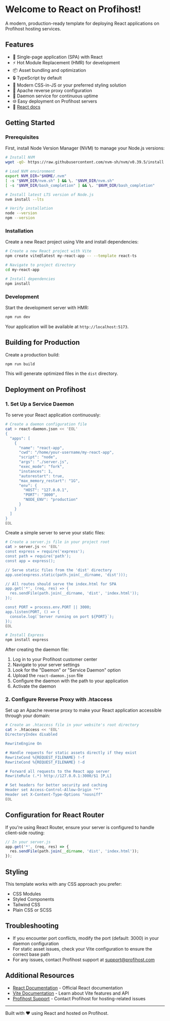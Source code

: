 # Welcome to React on Profihost!

A modern, production-ready template for deploying React applications on Profihost hosting services.

## Features

- 🚀 Single-page application (SPA) with React
- ⚡️ Hot Module Replacement (HMR) for development
- 📦 Asset bundling and optimization
- 🔒 TypeScript by default
- 🎨 Modern CSS-in-JS or your preferred styling solution
- 🔀 Apache reverse proxy configuration
- 🔄 Daemon service for continuous uptime
- 🌐 Easy deployment on Profihost servers
- 📖 [React docs](https://react.dev/)

## Getting Started

### Prerequisites

First, install Node Version Manager (NVM) to manage your Node.js versions:

```bash
# Install NVM
wget -qO- https://raw.githubusercontent.com/nvm-sh/nvm/v0.39.5/install.sh | bash

# Load NVM environment
export NVM_DIR="$HOME/.nvm"
[ -s "$NVM_DIR/nvm.sh" ] && \. "$NVM_DIR/nvm.sh"
[ -s "$NVM_DIR/bash_completion" ] && \. "$NVM_DIR/bash_completion"

# Install latest LTS version of Node.js
nvm install --lts

# Verify installation
node --version
npm --version
```

### Installation

Create a new React project using Vite and install dependencies:

```bash
# Create a new React project with Vite
npm create vite@latest my-react-app -- --template react-ts

# Navigate to project directory
cd my-react-app

# Install dependencies
npm install
```

### Development

Start the development server with HMR:

```bash
npm run dev
```

Your application will be available at `http://localhost:5173`.

## Building for Production

Create a production build:

```bash
npm run build
```

This will generate optimized files in the `dist` directory.

## Deployment on Profihost

### 1. Set Up a Service Daemon

To serve your React application continuously:

```bash
# Create a daemon configuration file
cat > react-daemon.json << 'EOL'
{
  "apps": [
    {
      "name": "react-app",
      "cwd": "/home/your-username/my-react-app",
      "script": "node",
      "args": "./server.js",
      "exec_mode": "fork",
      "instances": 1,
      "autorestart": true,
      "max_memory_restart": "1G",
      "env": {
        "HOST": "127.0.0.1",
        "PORT": "3000",
        "NODE_ENV": "production"
      }
    }
  ]
}
EOL
```

Create a simple server to serve your static files:

```bash
# Create a server.js file in your project root
cat > server.js << 'EOL'
const express = require('express');
const path = require('path');
const app = express();

// Serve static files from the 'dist' directory
app.use(express.static(path.join(__dirname, 'dist')));

// All routes should serve the index.html for SPA
app.get('*', (req, res) => {
  res.sendFile(path.join(__dirname, 'dist', 'index.html'));
});

const PORT = process.env.PORT || 3000;
app.listen(PORT, () => {
  console.log(`Server running on port ${PORT}`);
});
EOL

# Install Express
npm install express
```

After creating the daemon file:

1. Log in to your Profihost customer center
2. Navigate to your server settings
3. Look for the "Daemon" or "Service Daemon" option
4. Upload the `react-daemon.json` file
5. Configure the daemon with the path to your application
6. Activate the daemon

### 2. Configure Reverse Proxy with .htaccess

Set up an Apache reverse proxy to make your React application accessible through your domain:

```bash
# Create an .htaccess file in your website's root directory
cat > .htaccess << 'EOL'
DirectoryIndex disabled

RewriteEngine On

# Handle requests for static assets directly if they exist
RewriteCond %{REQUEST_FILENAME} !-f
RewriteCond %{REQUEST_FILENAME} !-d

# Forward all requests to the React app server
RewriteRule (.*) http://127.0.0.1:3000/$1 [P,L]

# Set headers for better security and caching
Header set Access-Control-Allow-Origin "*"
Header set X-Content-Type-Options "nosniff"
EOL
```

## Configuration for React Router

If you're using React Router, ensure your server is configured to handle client-side routing:

```javascript
// In your server.js
app.get('*', (req, res) => {
  res.sendFile(path.join(__dirname, 'dist', 'index.html'));
});
```

## Styling

This template works with any CSS approach you prefer:

- CSS Modules
- Styled Components
- Tailwind CSS
- Plain CSS or SCSS

## Troubleshooting

- If you encounter port conflicts, modify the port (default: 3000) in your daemon configuration
- For static asset issues, check your Vite configuration to ensure the correct base path
- For any issues, contact Profihost support at support@profihost.com

## Additional Resources

- [React Documentation](https://react.dev/) - Official React documentation
- [Vite Documentation](https://vitejs.dev/) - Learn about Vite features and API
- [Profihost Support](https://www.profihost.com/support/) - Contact Profihost for hosting-related issues

---

Built with ❤️ using React and hosted on Profihost.

